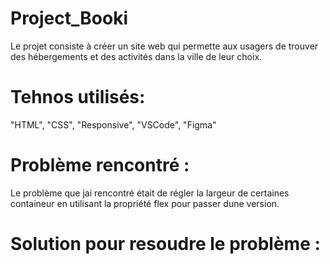 # Project_Booki
Le projet consiste à créer un site web qui permette aux usagers de trouver des hébergements et des activités dans la ville de leur choix.

# Tehnos utilisés: 
"HTML", "CSS", "Responsive", "VSCode", "Figma"

# Problème rencontré :
Le problème que jai rencontré était de régler la largeur de certaines containeur en utilisant la propriété flex pour passer dune version. 

# Solution pour resoudre le problème :

